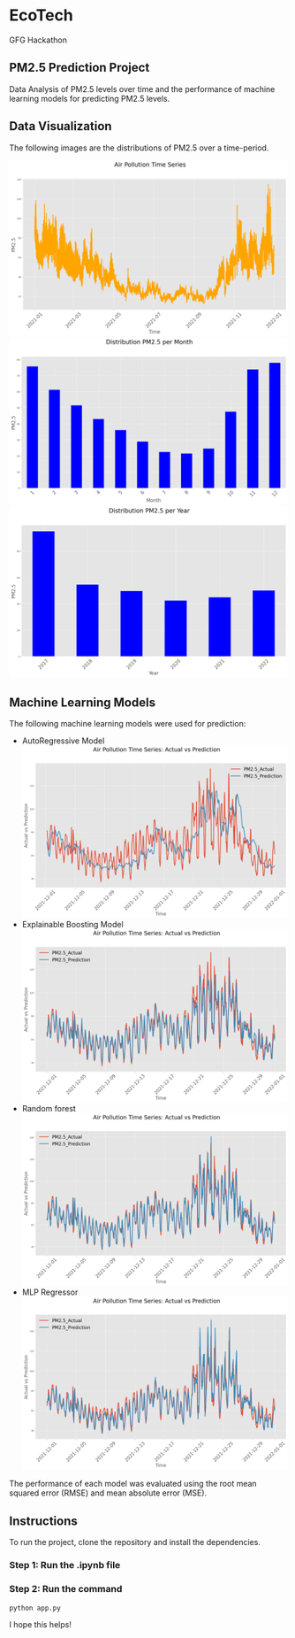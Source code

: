 # EcoTech
GFG Hackathon

## PM2.5 Prediction Project
Data Analysis of PM2.5 levels over time and the performance of machine learning models for predicting PM2.5 levels.

## Data Visualization

The following images are the distributions of PM2.5 over a time-period.

![PM2.5 levels over a prolonged time-period](https://github.com/sayan112207/EcoTech/blob/main/Images/Air%20Pollution/PM%20time%20Series.png?raw=true)
<br>
![PM2.5 levels vs Month](https://github.com/sayan112207/EcoTech/blob/main/Images/Air%20Pollution/PM%20vs%20month%20bar.png?raw=true)
<br>
![PM2.5 levels vs Year](https://github.com/sayan112207/EcoTech/blob/main/Images/Air%20Pollution/PM%20vs%20year%20bar.png?raw=true)

## Machine Learning Models

The following machine learning models were used for prediction:

* AutoRegressive Model
  ![Auto Regressive Model](https://github.com/sayan112207/EcoTech/blob/main/Images/Air%20Pollution/AutoRegressive%20Model.png?raw=true)
* Explainable Boosting Model
  ![Explainable Boosting Model](https://github.com/sayan112207/EcoTech/blob/main/Images/Air%20Pollution/Explainable%20Boosting%20Model.png?raw=true)
* Random forest
  ![Random Forest](https://github.com/sayan112207/EcoTech/blob/main/Images/Air%20Pollution/RandomForestRegressor%20Model.png?raw=true)
* MLP Regressor
  ![MLP Regressor](https://github.com/sayan112207/EcoTech/blob/main/Images/Air%20Pollution/NN%20MLPRegressor%20Model.png?raw=true)

The performance of each model was evaluated using the root mean squared error (RMSE) and mean absolute error (MSE).

## Instructions

To run the project, clone the repository and install the dependencies.

### Step 1: Run the .ipynb file
### Step 2: Run the command 
```
python app.py
```


I hope this helps!

